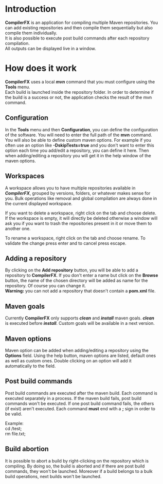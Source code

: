 # Introduction

**CompilerFX** is an application for compiling multiple Maven repositories. 
You can add existing repositories and then compile them sequentially but also compile them individually.  
It is also possible to execute post build commands after each repository compilation.  
All outputs
can be displayed live in a window.

# How does it work

**CompilerFX** uses a local ***mvn*** command that you must configure using the **Tools** menu.  
Each build is launched inside the repository folder. In order to determine if the build is a success
or not, the application checks the result of the mvn command.

## Configuration

In the **Tools** menu and then **Configuration**, you can define the configuration of the software. You will need to
enter the full path of the **mvn** command.
You will also be able to define custom maven options. For example if you often use an option like **-DskipTests=true**
and you don't want to enter this option each time you add/edit a repository, you can define it here. Then when adding/editing
a repository you will get it in the help window of the maven options.


## Workspaces

A workspace allows you to have multiple repositories available in ***CompilerFX***, grouped
by versions, folders, or whatever makes sense for you. Bulk operations like removal and global
compilation are always done in the current displayed workspace.  
  
If you want to delete a workspace, right click on the tab and choose delete. If the workspace
is empty, it will directly be deleted otherwise a window will ask you if you want to trash the
repositories present in it or move them to another one.

To rename a workspace, right click on the tab and choose rename. To validate the change press enter and to cancel
press escape.

## Adding a repository

By clicking on the **Add repository** button, you will be able to add a repository to **CompilerFX**.
If you don't enter a name but click on the **Browse** button, the name of the chosen directory will be
added as name for the repository. Of course you can change it.  
**Warning:** you can not add a repository that doesn't contain a **pom.xml** file.

## Maven goals

Currently **CompilerFX** only supports ***clean*** and ***install*** maven goals. ***clean***
is executed before ***install***. Custom goals will be available in a next version.

## Maven options

Maven option can be added when adding/editing a repository using the **Options** field. Using the help button, maven options
are listed, default ones as well as custom ones. Double clicking on an option will add it automatically to the field.

## Post build commands

Post build commands are executed after the maven build. Each command is executed separately
in a process. If the maven build fails, post build commands won't be executed. If one post build command
fails, the others (if exist) aren't executed. Each command **must** end with a **;** sign in order to be valid.  

Example:  
	cd /test;  
	rm file.txt;

## Build abortion

It is possible to abort a build by right-clicking on the repository which is compiling. By doing so, the build is aborted
and if there are post build commands, they won't be launched. Moreover if a build belongs to a bulk build operations,
next builds won't be launched.
